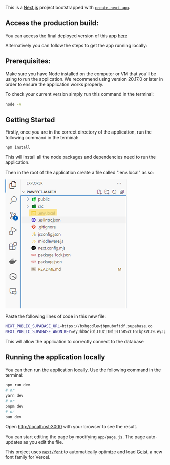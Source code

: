 This is a [Next.js](https://nextjs.org) project bootstrapped with [`create-next-app`](https://nextjs.org/docs/app/api-reference/cli/create-next-app).

## Access the production build:

You can access the final deployed version of this app [here](https://pawfect-match-zeta.vercel.app/)

 Alternatively you can follow the steps to get the app running locally:

## Prerequisites:
Make sure you have Node installed on the computer or VM that you'll be using to run the application. 
We recommend using version 20.17.0 or later in order to ensure the application works properly.

To check your current version simply run this command in the terminal:

```bash
node -v
```

## Getting Started

Firstly, once you are in the correct directory of the application, run the following command in the terminal:
```bash
npm install
```

This will install all the node packages and dependencies need to run the application.

Then in the root of the application create a file called ".env.local" as so:

![img](<public/images/Screenshot 2024-11-20 144316.png>)



Paste the following lines of code in this new file:

```bash
NEXT_PUBLIC_SUPABASE_URL=https://bxhgcdlewjbpmuboftdf.supabase.co
NEXT_PUBLIC_SUPABASE_ANON_KEY=eyJhbGciOiJIUzI1NiIsInR5cCI6IkpXVCJ9.eyJpc3MiOiJzdXBhYmFzZSIsInJlZiI6ImJ4aGdjZGxld2picG11Ym9mdGRmIiwicm9sZSI6ImFub24iLCJpYXQiOjE3Mjc0Mjg1MTgsImV4cCI6MjA0MzAwNDUxOH0.Nd7qBTZ4o57QzGwGCyIO7KVhGaGNJI9U2B2wPJP0aug
```

This will allow the application to correctly connect to the database


## Running the application locally

You can then run the application locally. Use the following command in the terminal:

```bash
npm run dev
# or
yarn dev
# or
pnpm dev
# or
bun dev
```

Open [http://localhost:3000](http://localhost:3000) with your browser to see the result.

You can start editing the page by modifying `app/page.js`. The page auto-updates as you edit the file.

This project uses [`next/font`](https://nextjs.org/docs/app/building-your-application/optimizing/fonts) to automatically optimize and load [Geist](https://vercel.com/font), a new font family for Vercel.
